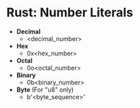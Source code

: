# Rust: Number Literals

- **Decimal**
  - <decimal_number>
- **Hex**
  - 0x<hex_number>
- **Octal**
  - 0o<octal_number>
- **Binary**
  - 0b<binary_number>
- **Byte** (For "u8" only)
  - b'<byte_sequence>'
